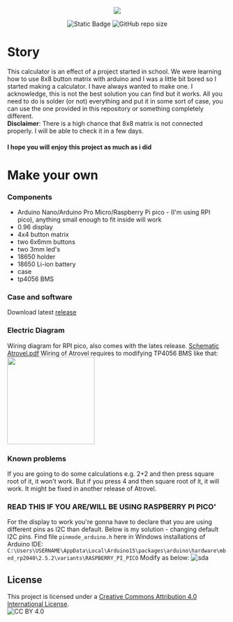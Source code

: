 <p align="center">
  <img src="https://github.com/A-N-Ulab/ATROVEL-arduino_calculator/assets/131162335/ae3fdf00-2a4e-4214-85f3-08daa32d2aa6">
</p>
<p align="center">
  <img alt="Static Badge" src="https://img.shields.io/badge/ANUlab-Atrovel-blue">
  <img alt="GitHub repo size" src="https://img.shields.io/github/repo-size/A-N-Ulab/ATROVEL-arduino_calculator">
</p>

# Story
This calculator is an effect of a project started in school. We were learning how to use 8x8 button matrix with arduino and I was a little bit bored so I started making a calculator. I have always wanted to make one. I acknowledge, this is not the best solution you can find but it works. All you need to do is solder (or not) everything and put it in some sort of case, you can use the one provided in this repository or something completely different.   
**Disclaimer**: There is a high chance that 8x8 matrix is not connected properly. I will be able to check it in a few days.   

#### I hope you will enjoy this project as much as i did

# Make your own
### Components
* Arduino Nano/Arduino Pro Micro/Raspberry Pi pico - (I'm using RPI pico), anything small enough to fit inside will work
* 0.96 display
* 4x4 button matrix
* two 6x6mm buttons
* two 3mm led's
* 18650 holder
* 18650 Li-ion battery
* case
* tp4056 BMS

### Case and software
Download latest [release](https://github.com/A-N-Ulab/ATROVEL-arduino_calculator/releases/latest)

### Electric Diagram
Wiring diagram for RPI pico, also comes with the lates release.
[Schematic Atrovel.pdf](https://github.com/A-N-Ulab/ATROVEL-arduino_calculator/files/13798303/Schematic.Atrovel.pdf)
Wiring of Atrovel requires to modifying TP4056 BMS like that:  
<img width="200" src="https://github.com/A-N-Ulab/ATROVEL-arduino_calculator/assets/131162335/d48bbf6a-5378-418c-9f0d-4324b425b3f6">


### Known problems
If you are going to do some calculations e.g. 2+2 and then press square root of it, it won't work. But if you press 4 and then square root of it, it will work. It might be fixed in another release of Atrovel.

### **READ THIS IF YOU ARE/WILL BE USING RASPBERRY PI PICO**'
For the display to work you're gonna have to declare that you are using different pins as I2C than default. Below is my solution - changing default I2C pins.
Find file ```pinmode_arduino.h``` here in Windows installations of Arduino IDE:
```C:\Users\USERNAME\AppData\Local\Arduino15\packages\arduino\hardware\mbed_rp2040\2.5.2\variants\RASPBERRY_PI_PICO```
Modify as below:
![sda](https://github.com/A-N-Ulab/ATROVEL-arduino_calculator/assets/131162335/0a93c4d0-0f1c-4c15-99ae-a7676c97000a)

## License
This project is licensed under a [Creative Commons Attribution 4.0 International License](http://creativecommons.org/licenses/by/4.0/).  
![CC BY 4.0](https://i.creativecommons.org/l/by/4.0/88x31.png)


